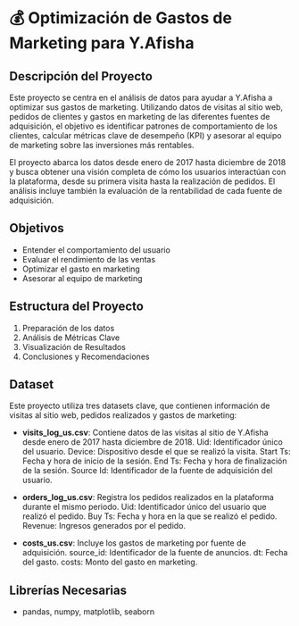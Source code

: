 # 💰 Optimización de Gastos de Marketing para Y.Afisha

## Descripción del Proyecto
Este proyecto se centra en el análisis de datos para ayudar a Y.Afisha a optimizar sus gastos de marketing. Utilizando datos de visitas al sitio web, pedidos de clientes y gastos en marketing de las diferentes fuentes de adquisición, el objetivo es identificar patrones de comportamiento de los clientes, calcular métricas clave de desempeño (KPI) y asesorar al equipo de marketing sobre las inversiones más rentables.

El proyecto abarca los datos desde enero de 2017 hasta diciembre de 2018 y busca obtener una visión completa de cómo los usuarios interactúan con la plataforma, desde su primera visita hasta la realización de pedidos. El análisis incluye también la evaluación de la rentabilidad de cada fuente de adquisición.

## Objetivos
- Entender el comportamiento del usuario
- Evaluar el rendimiento de las ventas
- Optimizar el gasto en marketing
- Asesorar al equipo de marketing

## Estructura del Proyecto
1. Preparación de los datos
2. Análisis de Métricas Clave
3. Visualización de Resultados
4. Conclusiones y Recomendaciones

## Dataset
Este proyecto utiliza tres datasets clave, que contienen información de visitas al sitio web, pedidos realizados y gastos de marketing:

- **visits_log_us.csv**: Contiene datos de las visitas al sitio de Y.Afisha desde enero de 2017 hasta diciembre de 2018.
Uid: Identificador único del usuario.
Device: Dispositivo desde el que se realizó la visita.
Start Ts: Fecha y hora de inicio de la sesión.
End Ts: Fecha y hora de finalización de la sesión.
Source Id: Identificador de la fuente de adquisición del usuario.

- **orders_log_us.csv**: Registra los pedidos realizados en la plataforma durante el mismo periodo.
Uid: Identificador único del usuario que realizó el pedido.
Buy Ts: Fecha y hora en la que se realizó el pedido.
Revenue: Ingresos generados por el pedido.

- **costs_us.csv**: Incluye los gastos de marketing por fuente de adquisición.
source_id: Identificador de la fuente de anuncios.
dt: Fecha del gasto.
costs: Monto del gasto en marketing.

## Librerías Necesarias
- pandas, numpy, matplotlib, seaborn
